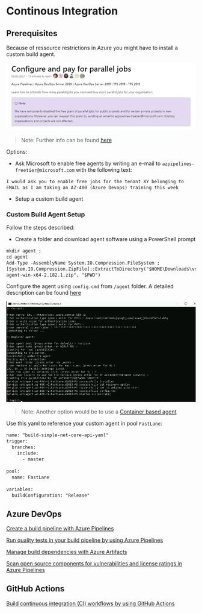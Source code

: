 # Continous Integration

## Prerequisites

Because of ressource restrictions in Azure you might have to install a custom build agent.

![limitations](_images/limitations.png)

> Note: Further info can be found [here](https://docs.microsoft.com/en-us/azure/devops/pipelines/licensing/concurrent-jobs?view=azure-devops&tabs=ms-hosted)

Options:

- Ask Microsoft to enable free agents by writing an e-mail to `azpipelines-freetier@microsoft.com` with the following text:

```
I would ask you to enable free jobs for the tenant XY belonging to EMAIL as I am taking an AZ-400 (Azure Devops) training this week
```

- Setup a custom build agent

### Custom Build Agent Setup

Follow the steps described:

- Create a folder and download agent software using a PowerShell prompt

```
mkdir agent ;
cd agent
Add-Type -AssemblyName System.IO.Compression.FileSystem ; [System.IO.Compression.ZipFile]::ExtractToDirectory("$HOME\Downloads\vsts-agent-win-x64-2.182.1.zip", "$PWD")
```

Configure the agent using `config.cmd` from `/agent` folder. A detailed description can be found [here](https://docs.microsoft.com/en-us/azure/devops/pipelines/agents/v2-windows?view=azure-devops)

![agent-config](_images/agent-config.png)

> Note: Another option would be to use a [Container based agent](https://docs.microsoft.com/en-us/azure/devops/pipelines/agents/docker?view=azure-devops)

Use this yaml to reference your custom agent in pool `FastLane`:

```
name: "build-simple-net-core-api-yaml"
trigger:
  branches:
    include:
      - master

pool:
  name: FastLane

variables:
  buildConfiguration: "Release"
```

## Azure DevOps

[Create a build pipeline with Azure Pipelines](https://docs.microsoft.com/en-us/learn/modules/create-a-build-pipeline/)

[Run quality tests in your build pipeline by using Azure Pipelines](https://docs.microsoft.com/en-us/learn/modules/run-quality-tests-build-pipeline/)

[Manage build dependencies with Azure Artifacts](https://docs.microsoft.com/en-us/learn/modules/manage-build-dependencies/)

[Scan open source components for vulnerabilities and license ratings in Azure Pipelines](https://docs.microsoft.com/en-us/learn/modules/scan-open-source/)

## GitHub Actions

[Build continuous integration (CI) workflows by using GitHub Actions](https://docs.microsoft.com/en-us/learn/modules/github-actions-ci/)
